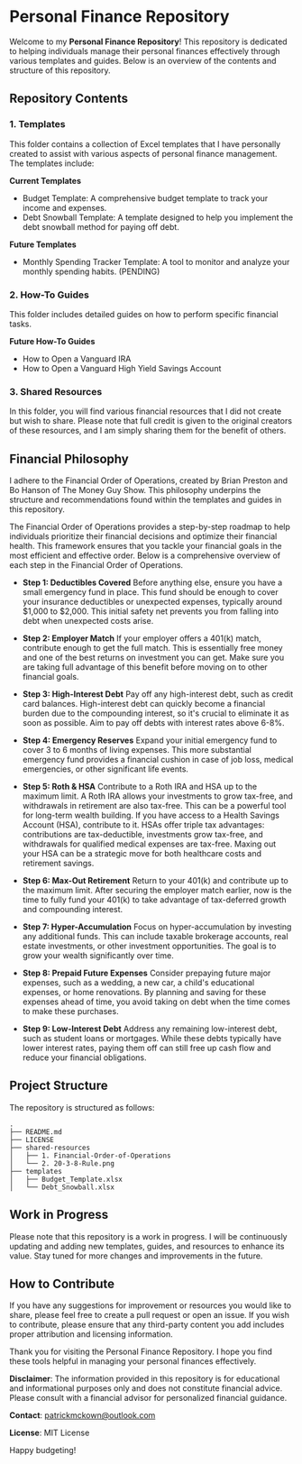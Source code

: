 # Personal Finance Repository
Welcome to my **Personal Finance Repository**! This repository is dedicated to helping individuals manage their personal finances effectively through various templates and guides. Below is an overview of the contents and structure of this repository.

## Repository Contents
### 1. Templates
This folder contains a collection of Excel templates that I have personally created to assist with various aspects of personal finance management. The templates include:

**Current Templates**
* Budget Template: A comprehensive budget template to track your income and expenses.
* Debt Snowball Template: A template designed to help you implement the debt snowball method for paying off debt.

**Future Templates**
* Monthly Spending Tracker Template: A tool to monitor and analyze your monthly spending habits. (PENDING)

### 2. How-To Guides
This folder includes detailed guides on how to perform specific financial tasks.

**Future How-To Guides**
* How to Open a Vanguard IRA
* How to Open a Vanguard High Yield Savings Account

### 3. Shared Resources
In this folder, you will find various financial resources that I did not create but wish to share. Please note that full credit is given to the original creators of these resources, and I am simply sharing them for the benefit of others.

## Financial Philosophy
I adhere to the Financial Order of Operations, created by Brian Preston and Bo Hanson of The Money Guy Show. This philosophy underpins the structure and recommendations found within the templates and guides in this repository.

The Financial Order of Operations provides a step-by-step roadmap to help individuals prioritize their financial decisions and optimize their financial health. This framework ensures that you tackle your financial goals in the most efficient and effective order. Below is a comprehensive overview of each step in the Financial Order of Operations.

* **Step 1: Deductibles Covered**
Before anything else, ensure you have a small emergency fund in place. This fund should be enough to cover your insurance deductibles or unexpected expenses, typically around $1,000 to $2,000. This initial safety net prevents you from falling into debt when unexpected costs arise.

* **Step 2: Employer Match**
If your employer offers a 401(k) match, contribute enough to get the full match. This is essentially free money and one of the best returns on investment you can get. Make sure you are taking full advantage of this benefit before moving on to other financial goals.

* **Step 3: High-Interest Debt**
Pay off any high-interest debt, such as credit card balances. High-interest debt can quickly become a financial burden due to the compounding interest, so it's crucial to eliminate it as soon as possible. Aim to pay off debts with interest rates above 6-8%.

* **Step 4: Emergency Reserves**
Expand your initial emergency fund to cover 3 to 6 months of living expenses. This more substantial emergency fund provides a financial cushion in case of job loss, medical emergencies, or other significant life events.

* **Step 5: Roth & HSA**
Contribute to a Roth IRA and HSA up to the maximum limit. A Roth IRA allows your investments to grow tax-free, and withdrawals in retirement are also tax-free. This can be a powerful tool for long-term wealth building. If you have access to a Health Savings Account (HSA), contribute to it. HSAs offer triple tax advantages: contributions are tax-deductible, investments grow tax-free, and withdrawals for qualified medical expenses are tax-free. Maxing out your HSA can be a strategic move for both healthcare costs and retirement savings.

* **Step 6: Max-Out Retirement**
Return to your 401(k) and contribute up to the maximum limit. After securing the employer match earlier, now is the time to fully fund your 401(k) to take advantage of tax-deferred growth and compounding interest.

* **Step 7: Hyper-Accumulation**
Focus on hyper-accumulation by investing any additional funds. This can include taxable brokerage accounts, real estate investments, or other investment opportunities. The goal is to grow your wealth significantly over time.

* **Step 8: Prepaid Future Expenses**
Consider prepaying future major expenses, such as a wedding, a new car, a child's educational expenses, or home renovations. By planning and saving for these expenses ahead of time, you avoid taking on debt when the time comes to make these purchases.

* **Step 9: Low-Interest Debt**
Address any remaining low-interest debt, such as student loans or mortgages. While these debts typically have lower interest rates, paying them off can still free up cash flow and reduce your financial obligations.

## Project Structure
The repository is structured as follows:

```Copy code
.
├── README.md
├── LICENSE
├── shared-resources
│   ├── 1. Financial-Order-of-Operations
│   └── 2. 20-3-8-Rule.png
├── templates
│   ├── Budget_Template.xlsx
│   └── Debt_Snowball.xlsx
```

## Work in Progress
Please note that this repository is a work in progress. I will be continuously updating and adding new templates, guides, and resources to enhance its value. Stay tuned for more changes and improvements in the future.

## How to Contribute
If you have any suggestions for improvement or resources you would like to share, please feel free to create a pull request or open an issue. If you wish to contribute, please ensure that any third-party content you add includes proper attribution and licensing information.

Thank you for visiting the Personal Finance Repository. I hope you find these tools helpful in managing your personal finances effectively.

**Disclaimer**: The information provided in this repository is for educational and informational purposes only and does not constitute financial advice. Please consult with a financial advisor for personalized financial guidance.

**Contact**: patrickmckown@outlook.com

**License**: MIT License

Happy budgeting!
